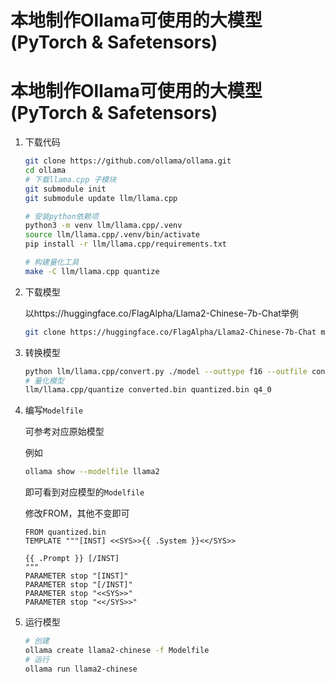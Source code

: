 # 本地制作Ollama可使用的大模型(PyTorch & Safetensors)


# 本地制作Ollama可使用的大模型(PyTorch & Safetensors)

1. 下载代码

   ```bash
   git clone https://github.com/ollama/ollama.git
   cd ollama
   # 下载llama.cpp 子模块
   git submodule init
   git submodule update llm/llama.cpp
   
   # 安装python依赖项
   python3 -m venv llm/llama.cpp/.venv
   source llm/llama.cpp/.venv/bin/activate
   pip install -r llm/llama.cpp/requirements.txt
   
   # 构建量化工具
   make -C llm/llama.cpp quantize
   ```

2. 下载模型

   以https://huggingface.co/FlagAlpha/Llama2-Chinese-7b-Chat举例

   ```bash
   git clone https://huggingface.co/FlagAlpha/Llama2-Chinese-7b-Chat model
   ```

3. 转换模型

   ```bash
   python llm/llama.cpp/convert.py ./model --outtype f16 --outfile converted.bin
   # 量化模型
   llm/llama.cpp/quantize converted.bin quantized.bin q4_0
   ```

4. 编写`Modelfile`

   可参考对应原始模型

   例如

   ```bash
   ollama show --modelfile llama2
   ```

   即可看到对应模型的`Modelfile`

   修改FROM，其他不变即可

   ```
   FROM quantized.bin
   TEMPLATE """[INST] <<SYS>>{{ .System }}<</SYS>>
   
   {{ .Prompt }} [/INST]
   """
   PARAMETER stop "[INST]"
   PARAMETER stop "[/INST]"
   PARAMETER stop "<<SYS>>"
   PARAMETER stop "<</SYS>>"
   ```

5. 运行模型

   ```bash
   # 创建
   ollama create llama2-chinese -f Modelfile
   # 运行
   ollama run llama2-chinese
   ```

   


